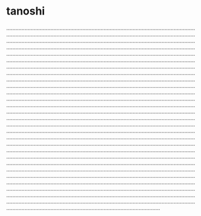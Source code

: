# tanoshi
.....................................................................................................................................................................................................................................................................................................................................................................................................................................................................................................................................................................................................................................................................................................................................................................................................................................................................................................................................................................................................................................................................................................................................................................................................................................................................................................................................................................................................................................................................................................................................................................................................................................................................................................................................................................................................................................................................................................................................................................................................................................................................................................................................................................................................................................................................................................................................................................................................................................................................................................................................................................................................................................................................................................................................................................................................................................................................................................................................................................................................................................................................................................................................................................................................................................................................................................................................................................................................................................................................................................................................................................................................................................................................................................................
